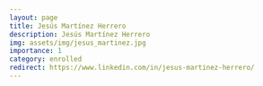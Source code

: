 ```yaml
---
layout: page
title: Jesús Martínez Herrero
description: Jesús Martínez Herrero
img: assets/img/jesus_martinez.jpg
importance: 1
category: enrolled
redirect: https://www.linkedin.com/in/jesus-martinez-herrero/
---
```

